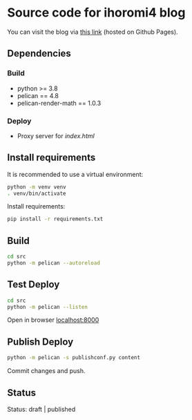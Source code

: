 # Source code for ihoromi4 blog

You can visit the blog via [this link](https://ihoromi4.github.io) (hosted on Github Pages).

## Dependencies

### Build

* python >= 3.8
* pelican == 4.8
* pelican-render-math == 1.0.3

### Deploy

* Proxy server for *index.html*

## Install requirements

It is recommended to use a virtual environment:

```bash
python -m venv venv
. venv/bin/activate
```

Install requirements:

```bash
pip install -r requirements.txt
```

## Build

```bash
cd src
python -m pelican --autoreload
```

## Test Deploy

```bash
cd src
python -m pelican --listen
```

Open in browser [localhost:8000](http://localhost:8000)

## Publish Deploy

```bash
python -m pelican -s publishconf.py content
```

Commit changes and push.

## Status

Status: draft | published

